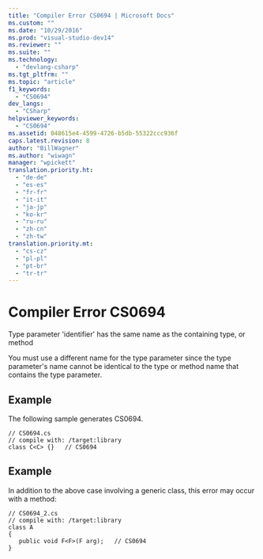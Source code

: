 ```yaml
---
title: "Compiler Error CS0694 | Microsoft Docs"
ms.custom: ""
ms.date: "10/29/2016"
ms.prod: "visual-studio-dev14"
ms.reviewer: ""
ms.suite: ""
ms.technology: 
  - "devlang-csharp"
ms.tgt_pltfrm: ""
ms.topic: "article"
f1_keywords: 
  - "CS0694"
dev_langs: 
  - "CSharp"
helpviewer_keywords: 
  - "CS0694"
ms.assetid: 048615e4-4599-4726-b5db-55322ccc936f
caps.latest.revision: 8
author: "BillWagner"
ms.author: "wiwagn"
manager: "wpickett"
translation.priority.ht: 
  - "de-de"
  - "es-es"
  - "fr-fr"
  - "it-it"
  - "ja-jp"
  - "ko-kr"
  - "ru-ru"
  - "zh-cn"
  - "zh-tw"
translation.priority.mt: 
  - "cs-cz"
  - "pl-pl"
  - "pt-br"
  - "tr-tr"
---
```

# Compiler Error CS0694
Type parameter 'identifier' has the same name as the containing type, or method  
  
 You must use a different name for the type parameter since the type parameter's name cannot be identical to the type or method name that contains the type parameter.  
  
## Example  
 The following sample generates CS0694.  
  
```  
// CS0694.cs  
// compile with: /target:library  
class C<C> {}   // CS0694  
```  
  
## Example  
 In addition to the above case involving a generic class, this error may occur with a method:  
  
```  
// CS0694_2.cs  
// compile with: /target:library  
class A  
{  
   public void F<F>(F arg);   // CS0694  
}  
```